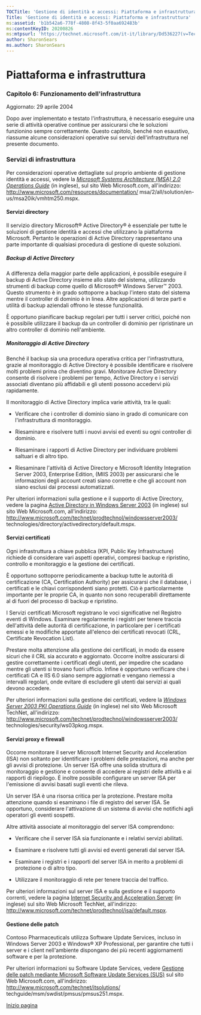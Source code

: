 ```yaml
---
TOCTitle: 'Gestione di identità e accessi: Piattaforma e infrastruttura'
Title: 'Gestione di identità e accessi: Piattaforma e infrastruttura'
ms:assetid: 'b1b542a6-778f-4808-8f43-5f0aa692483b'
ms:contentKeyID: 20200826
ms:mtpsurl: 'https://technet.microsoft.com/it-it/library/Dd536227(v=TechNet.10)'
author: SharonSears
ms.author: SharonSears
---
```


Piattaforma e infrastruttura
============================

### Capitolo 6: Funzionamento dell'infrastruttura

Aggiornato: 29 aprile 2004

Dopo aver implementato e testato l'infrastruttura, è necessario eseguire una serie di attività operative continue per assicurarsi che le soluzioni funzionino sempre correttamente. Questo capitolo, benché non esaustivo, riassume alcune considerazioni operative sui servizi dell'infrastruttura nel presente documento.

### Servizi di infrastruttura

Per considerazioni operative dettagliate sul proprio ambiente di gestione identità e accessi, vedere la [*Microsoft Systems Architecture (MSA) 2.0 Operations Guide*](http://www.microsoft.com/resources/documentation/msa/2/all/solution/en-us/msa20ik/vmhtm250.mspx) (in inglese), sul sito Web Microsoft.com, all'indirizzo:
http://www.microsoft.com/resources/documentation/
msa/2/all/solution/en-us/msa20ik/vmhtm250.mspx.

#### Servizi directory

Il servizio directory Microsoft® Active Directory® è essenziale per tutte le soluzioni di gestione identità e accessi che utilizzano la piattaforma Microsoft. Pertanto le operazioni di Active Directory rappresentano una parte importante di qualsiasi procedura di gestione di queste soluzioni.

##### Backup di Active Directory

A differenza della maggior parte delle applicazioni, è possibile eseguire il backup di Active Directory insieme allo stato del sistema, utilizzando strumenti di backup come quello di Microsoft® Windows Server™ 2003. Questo strumento è in grado sottoporre a backup l'intero stato del sistema mentre il controller di dominio è in linea. Altre applicazioni di terze parti e utilità di backup aziendali offrono le stesse funzionalità.

È opportuno pianificare backup regolari per tutti i server critici, poiché non è possibile utilizzare il backup da un controller di dominio per ripristinare un altro controller di dominio nell'ambiente.

##### Monitoraggio di Active Directory

Benché il backup sia una procedura operativa critica per l'infrastruttura, grazie al monitoraggio di Active Directory è possibile identificare e risolvere molti problemi prima che diventino gravi. Monitorare Active Directory consente di risolvere i problemi per tempo, Active Directory e i servizi associati diventano più affidabili e gli utenti possono accedervi più rapidamente.

Il monitoraggio di Active Directory implica varie attività, tra le quali:

-   Verificare che i controller di dominio siano in grado di comunicare con l'infrastruttura di monitoraggio.

-   Riesaminare e risolvere tutti i nuovi avvisi ed eventi su ogni controller di dominio.

-   Riesaminare i rapporti di Active Directory per individuare problemi saltuari e di altro tipo.

-   Riesaminare l'attività di Active Directory e Microsoft Identity Integration Server 2003, Enterprise Edition, (MIIS 2003) per assicurarsi che le informazioni degli account creati siano corrette e che gli account non siano esclusi dai processi automatizzati.

Per ulteriori informazioni sulla gestione e il supporto di Active Directory, vedere la pagina [Active Directory in Windows Server 2003](http://www.microsoft.com/technet/prodtechnol/windowsserver2003/technologies/directory/activedirectory/default.mspx) (in inglese) sul sito Web Microsoft.com, all'indirizzo:
http://www.microsoft.com/technet/prodtechnol/windowsserver2003/
technologies/directory/activedirectory/default.mspx.

#### Servizi certificati

Ogni infrastruttura a chiave pubblica (KPI, Public Key Infrastructure) richiede di considerare vari aspetti operativi, compresi backup e ripristino, controllo e monitoraggio e la gestione dei certificati.

È opportuno sottoporre periodicamente a backup tutte le autorità di certificazione (CA, Certification Authority) per assicurarsi che il database, i certificati e le chiavi corrispondenti siano protetti. Ciò è particolarmente importante per le proprie CA, in quanto non sono recuperabili direttamente al di fuori del processo di backup e ripristino.

I Servizi certificati Microsoft registrano le voci significative nel Registro eventi di Windows. Esaminare regolarmente i registri per tenere traccia dell'attività delle autorità di certificazione, in particolare per i certificati emessi e le modifiche apportate all'elenco dei certificati revocati (CRL, Certificate Revocation List).

Prestare molta attenzione alla gestione dei certificati, in modo da essere sicuri che il CRL sia accurato e aggiornato. Occorre inoltre assicurarsi di gestire correttamente i certificati degli utenti, per impedire che scadano mentre gli utenti si trovano fuori ufficio. Infine è opportuno verificare che i certificati CA e IIS 6.0 siano sempre aggiornati e vengano riemessi a intervalli regolari, onde evitare di escludere gli utenti dai servizi ai quali devono accedere.

Per ulteriori informazioni sulla gestione dei certificati, vedere la [*Windows Server 2003 PKI Operations Guide*](http://www.microsoft.com/technet/prodtechnol/windowsserver2003/technologies/security/ws03pkog.mspx) (in inglese) nel sito Web Microsoft TechNet, all'indirizzo:
http://www.microsoft.com/technet/prodtechnol/windowsserver2003/
technologies/security/ws03pkog.mspx.

#### Servizi proxy e firewall

Occorre monitorare il server Microsoft Internet Security and Acceleration (ISA) non soltanto per identificare i problemi delle prestazioni, ma anche per gli avvisi di protezione. Un server ISA offre una solida struttura di monitoraggio e gestione e consente di accedere ai registri delle attività e ai rapporti di riepilogo. È inoltre possibile configurare un server ISA per l'emissione di avvisi basati sugli eventi che rileva.

Un server ISA è una risorsa critica per la protezione. Prestare molta attenzione quando si esaminano i file di registro del server ISA. Se opportuno, considerare l'attivazione di un sistema di avvisi che notifichi agli operatori gli eventi sospetti.

Altre attività associate al monitoraggio del server ISA comprendono:

-   Verificare che il server ISA sia funzionante e i relativi servizi abilitati.

-   Esaminare e risolvere tutti gli avvisi ed eventi generati dal server ISA.

-   Esaminare i registri e i rapporti del server ISA in merito a problemi di protezione o di altro tipo.

-   Utilizzare il monitoraggio di rete per tenere traccia del traffico.

Per ulteriori informazioni sul server ISA e sulla gestione e il supporto correnti, vedere la pagina [Internet Security and Acceleration Server](http://www.microsoft.com/technet/prodtechnol/isa/default.mspx) (in inglese) sul sito Web Microsoft TechNet, all'indirizzo:
http://www.microsoft.com/technet/prodtechnol/isa/default.mspx.

#### Gestione delle patch

Contoso Pharmaceuticals utilizza Software Update Services, incluso in Windows Server 2003 e Windows® XP Professional, per garantire che tutti i server e i client nell'ambiente dispongano dei più recenti aggiornamenti software e per la protezione.

Per ulteriori informazioni su Software Update Services, vedere [Gestione delle patch mediante Microsoft Software Update Services (SUS)](http://technet.microsoft.com/wsus/default.aspx) sul sito Web Microsoft.com, all'indirizzo:
http://www.microsoft.com/technet/itsolutions/
techguide/msm/swdist/pmsus/pmsus251.mspx.

[](#mainsection)[Inizio pagina](#mainsection)
